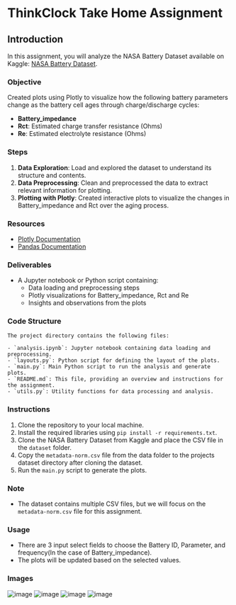 # ThinkClock Take Home Assignment

## Introduction
In this assignment, you will analyze the NASA Battery Dataset available on Kaggle: [NASA Battery Dataset](https://www.kaggle.com/datasets/patrickfleith/nasa-battery-dataset/data).

### Objective
Created plots using Plotly to visualize how the following battery parameters change as the battery cell ages through charge/discharge cycles:
- **Battery_impedance**
- **Rct**: Estimated charge transfer resistance (Ohms)
- **Re**: Estimated electrolyte resistance (Ohms)

### Steps
1. **Data Exploration**: Load and explored the dataset to understand its structure and contents.
2. **Data Preprocessing**: Clean and preprocessed the data to extract relevant information for plotting.
3. **Plotting with Plotly**: Created interactive plots to visualize the changes in Battery_impedance and Rct over the aging process.

### Resources
- [Plotly Documentation](https://plotly.com/python/)
- [Pandas Documentation](https://pandas.pydata.org/pandas-docs/stable/)

### Deliverables
- A Jupyter notebook or Python script containing:
    - Data loading and preprocessing steps
    - Plotly visualizations for Battery_impedance, Rct and Re
    - Insights and observations from the plots

### Code Structure
    The project directory contains the following files:

    - `analysis.ipynb`: Jupyter notebook containing data loading and preprocessing.
    - `layouts.py`: Python script for defining the layout of the plots.
    - `main.py`: Main Python script to run the analysis and generate plots.
    - `README.md`: This file, providing an overview and instructions for the assignment.
    - `utils.py`: Utility functions for data processing and analysis.

### Instructions
1. Clone the repository to your local machine.
2. Install the required libraries using `pip install -r requirements.txt`.
3. Clone the NASA Battery Dataset from Kaggle and place the CSV file in the `dataset` folder.
4. Copy the `metadata-norm.csv` file from the data folder to the projects dataset directory after cloning the dataset.
5. Run the `main.py` script to generate the plots.

### Note
- The dataset contains multiple CSV files, but we will focus on the `metadata-norm.csv` file for this assignment.

### Usage
- There are 3 input select fields to choose the Battery ID, Parameter, and frequency(In the case of Battery_impedance).
- The plots will be updated based on the selected values.

### Images

![image](https://github.com/user-attachments/assets/e93a0b3c-2c3b-4ade-8330-4527e5cebd20)
![image](https://github.com/user-attachments/assets/9adcff69-5688-4dbc-96e6-338782d1de7c)
![image](https://github.com/user-attachments/assets/bf7ff53b-af7e-44a5-bc06-d1b4c8c4623b)
![image](https://github.com/user-attachments/assets/5afc5ae6-1707-413a-8d42-6f597f0759f3)


